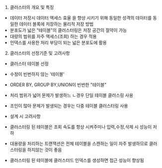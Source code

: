 1) 클러스터의 개요 및 특징
- 데이터 저장시 데이터 액세스 효율 을 향상 시키기 위해 동일한 성격의 데이터를  동일한 데이터 블록에 저장하는 물리적 저장 방법
- 분포도가 넓은 "테이블"의 클러스터링은 저장 공간의 절약이 가능
- 대량의 범위를 자주 액세스(조회) 하는 경우 적용
- 인덱스를 사용한 처리 부담이 되는 넓은 분포도에 활용

2) 클러스터의 선정기준 및 고려사항
 - 클러스터 테이블 선정
 - 수정이 빈번하지 않는 '테이블'
 - ORDER BY, GROUP BY,UNION이 빈번한 "테이블"
 - 처리 범위가 넓어 문제가 발생하느 ㄴ경우 단일 테이블 클러스링 사용
 - 조인이 많아 문제가 발생되는 경우는 다중 테이블 클러스터링 사용

 - 설계 시 고려사항
 -  클러스터링 된 테이블은 조회 속도를 항상 시켜주미나 입력,수정,삭제 시 성능이 저하
 - 대용량을 처리하는 트랜잭션은 전체 테이블을 스캔하는 일이 자주 발생하므로 클러스터링을 하지않는 것이 좋음
 - 클러스터링 된 테이블에 클러스터드 인덱스를 생성하면 접근 성능이 향상됨
 